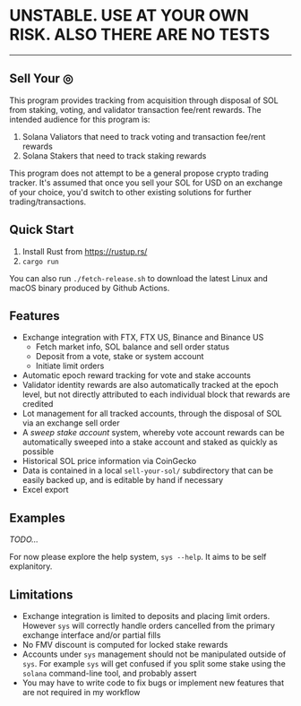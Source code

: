 # UNSTABLE. USE AT YOUR OWN RISK. ALSO THERE ARE NO TESTS
-----

## Sell Your ◎

This program provides tracking from acquisition through disposal of SOL from staking, voting, and validator transaction fee/rent rewards.
The intended audience for this program is:
1. Solana Valiators that need to track voting and transaction fee/rent rewards
2. Solana Stakers that need to track staking rewards

This program does not attempt to be a general propose crypto trading tracker. It's assumed that once you sell your SOL for USD on an exchange of your choice, you'd switch to other existing solutions for further trading/transactions.

## Quick Start
1. Install Rust from https://rustup.rs/
2. `cargo run`

You can also run `./fetch-release.sh` to download the latest Linux and macOS binary produced by Github Actions.

## Features
* Exchange integration with FTX, FTX US, Binance and Binance US
  * Fetch market info, SOL balance and sell order status
  * Deposit from a vote, stake or system account
  * Initiate limit orders
* Automatic epoch reward tracking for vote and stake accounts
* Validator identity rewards are also automatically tracked at the epoch level, but not directly attributed to each individual block that rewards are credited
* Lot management for all tracked accounts, through the disposal of SOL via an exchange sell order
* A _sweep stake account_ system, whereby vote account rewards can be automatically sweeped into a stake account and staked as quickly as possible
* Historical SOL price information via CoinGecko
* Data is contained in a local `sell-your-sol/` subdirectory that can be easily backed up, and is editable by hand if necessary
* Excel export

## Examples
_TODO..._

For now please explore the help system, `sys --help`. It aims to be self explanitory.

## Limitations
* Exchange integration is limited to deposits and placing limit orders. However `sys` will correctly handle orders cancelled from the primary exchange interface and/or partial fills
* No FMV discount is computed for locked stake rewards
* Accounts under `sys` management should not be manipulated outside of `sys`.  For example `sys` will get confused if you split some stake using the `solana` command-line tool, and probably assert
* You may have to write code to fix bugs or implement new features that are not required in my workflow

